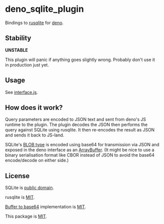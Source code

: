# deno_sqlite_plugin

Bindings to [rusqlite](https://github.com/jgallagher/rusqlite) for [deno](https://deno.land).

## Stability

**UNSTABLE**

This plugin will panic if anything goes slightly wrong.
Probably don't use it in production just yet.

## Usage

See [interface.js](./tests/interface.js).

## How does it work?

Query parameters are encoded to JSON text and sent from deno's JS runtime to the plugin.
The plugin decodes the JSON then performs the query against SQLite using rusqlite.
It then re-encodes the result as JSON and sends it back to JS-land.

SQLite's [BLOB type](https://www.sqlite.org/datatype3.html) is encoded using base64 for transmission via JSON and exposed in the deno interface as an [ArrayBuffer](https://developer.mozilla.org/en-US/docs/Web/JavaScript/Reference/Global_Objects/ArrayBuffer).
(It might be nice to use a binary serialisation format like CBOR instead of JSON to avoid the base64 encode/decode on either side.)

## License

SQLite is [public domain](https://sqlite.org/copyright.html).

rusqlite is [MIT](https://github.com/jgallagher/rusqlite/blob/master/LICENSE).

[Buffer to base64](./src/bufferToBase64.js) implementation is [MIT](https://gist.githubusercontent.com/jonleighton/958841/raw/fb05a8632efb75d85d43deb593df04367ce48371/base64ArrayBuffer.js).

This package is [MIT](./LICENSE).
